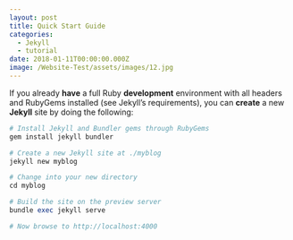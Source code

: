 ```yaml
---
layout: post
title: Quick Start Guide
categories:
  - Jekyll
  - tutorial
date: 2018-01-11T00:00:00.000Z
image: /Website-Test/assets/images/12.jpg
---
```

If you already **have** a full Ruby **development** environment with all headers and RubyGems installed (see Jekyll’s requirements), you can **create** a new **Jekyll** site by doing the following:

```ruby
# Install Jekyll and Bundler gems through RubyGems
gem install jekyll bundler

# Create a new Jekyll site at ./myblog
jekyll new myblog

# Change into your new directory
cd myblog

# Build the site on the preview server
bundle exec jekyll serve

# Now browse to http://localhost:4000
```
